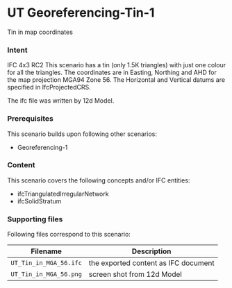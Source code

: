 
# UT Georeferencing-Tin-1 

Tin in map coordinates

### Intent

IFC 4x3 RC2
This scenario has a tin (only 1.5K triangles) with just one colour for all the triangles. 
The coordinates are in Easting, Northing and AHD for the map projection MGA94 Zone 56.
The Horizontal and Vertical datums are specified in IfcProjectedCRS.

The ifc file was written by 12d Model. 

### Prerequisites

This scenario builds upon following other scenarios:
- Georeferencing-1

### Content

This scenario covers the following concepts and/or IFC entities:

- ifcTriangulatedIrregularNetwork
- ifcSolidStratum

### Supporting files

Following files correspond to this scenario:

| Filename                     | Description                               |
|------------------------------|-------------------------------------------|
| `UT_Tin_in_MGA_56.ifc`       | the exported content as IFC document      |
| `UT_Tin_in_MGA_56.png`       | screen shot from 12d Model                |

